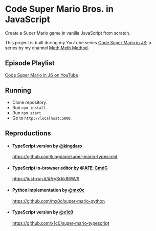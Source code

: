 # Code Super Mario Bros. in JavaScript

Create a Super Mario game in vanilla JavaScript from scratch. 

This project is built during my YouTube series [Code Super Mario in JS](https://www.youtube.com/playlist?list=PLS8HfBXv9ZWWe8zXrViYbIM2Hhylx8DZx); a series by my channel [Meth Meth Method](https://www.youtube.com/MethMethMethod).

## Episode Playlist

[Code Super Mario in JS on YouTube](https://www.youtube.com/watch?v=g-FpDQ8Eqw8&list=PLS8HfBXv9ZWWe8zXrViYbIM2Hhylx8DZx)


## Running

* Clone repository.
* Run `npm install`.
* Run `npm start`.
* Go to `http://localhost:5000`.


## Reproductions

* #### TypeScript version by [@kingdaro](https://github.com/kingdaro/)
  https://github.com/kingdaro/super-mario-typescript
  
* #### TypeScript in-browser editor by [@AFE-GmdG](https://github.com/AFE-GmdG)
  https://just-run.it/#/rySrbk86W/9

* #### Python implementation by [@mx0c](https://github.com/mx0c)
  https://github.com/mx0c/super-mario-python

* #### TypeScript version by [@x1c0](https://github.com/x1c0)
  https://github.com/x1c0/super-mario-typescript